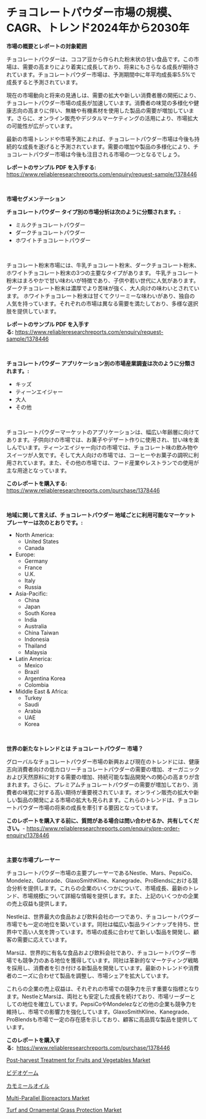 <p><h1>チョコレートパウダー市場の規模、CAGR、トレンド2024年から2030年</h1></p><p><strong>市場の概要とレポートの対象範囲</strong></p>
<p><p>チョコレートパウダーは、ココア豆から作られた粉末状の甘い食品です。この市場は、需要の高まりにより着実に成長しており、将来にもさらなる成長が期待されています。チョコレートパウダー市場は、予測期間中に年平均成長率5.5%で成長すると予測されています。</p><p>現在の市場動向と将来の見通しは、需要の拡大や新しい消費者層の開拓により、チョコレートパウダー市場の成長が加速しています。消費者の味覚の多様化や健康志向の高まりに伴い、無糖や有機素材を使用した製品の需要が増加しています。さらに、オンライン販売やデジタルマーケティングの活用により、市場拡大の可能性が広がっています。</p><p>最新の市場トレンドや市場予測によれば、チョコレートパウダー市場は今後も持続的な成長を遂げると予測されています。需要の増加や製品の多様化により、チョコレートパウダー市場は今後も注目される市場の一つとなるでしょう。</p></p>
<p><strong>レポートのサンプル PDF を入手する:</strong> <a href="https://www.reliableresearchreports.com/enquiry/request-sample/1378446">https://www.reliableresearchreports.com/enquiry/request-sample/1378446</a></p>
<p>&nbsp;</p>
<p><strong>市場セグメンテーション</strong></p>
<p><strong>チョコレートパウダー タイプ別の市場分析は次のように分類されます。:</strong></p>
<p><ul><li>ミルクチョコレートパウダー</li><li>ダークチョコレートパウダー</li><li>ホワイトチョコレートパウダー</li></ul></p>
<p>&nbsp;</p>
<p><p>チョコレート粉末市場には、牛乳チョコレート粉末、ダークチョコレート粉末、ホワイトチョコレート粉末の3つの主要なタイプがあります。 牛乳チョコレート粉末はまろやかで甘い味わいが特徴であり、子供や若い世代に人気があります。 ダークチョコレート粉末は濃厚でより苦味が強く、大人向けの味わいとされています。 ホワイトチョコレート粉末は甘くてクリーミーな味わいがあり、独自の人気を持っています。それぞれの市場は異なる需要を満たしており、多様な選択肢を提供しています。</p></p>
<p><strong>レポートのサンプル PDF を入手する:</strong>&nbsp;<a href="https://www.reliableresearchreports.com/enquiry/request-sample/1378446">https://www.reliableresearchreports.com/enquiry/request-sample/1378446</a></p>
<p>&nbsp;</p>
<p><strong> チョコレートパウダー アプリケーション別の市場産業調査は次のように分類されます。:</strong></p>
<p><ul><li>キッズ</li><li>ティーンエイジャー</li><li>大人</li><li>その他</li></ul></p>
<p>&nbsp;</p>
<p><p>チョコレートパウダーマーケットのアプリケーションは、幅広い年齢層に向けてあります。子供向けの市場では、お菓子やデザート作りに使用され、甘い味を楽しんでいます。ティーンエイジャー向けの市場では、チョコレート味の飲み物やスイーツが人気です。そして大人向けの市場では、コーヒーやお菓子の調呎に利用されています。また、その他の市場では、フード産業やレストランでの使用が主な用途となっています。</p></p>
<p><strong>このレポートを購入する:</strong>&nbsp; <a href="https://www.reliableresearchreports.com/purchase/1378446">https://www.reliableresearchreports.com/purchase/1378446</a></p>
<p>&nbsp;</p>
<p><strong>地域に関して言えば、チョコレートパウダー 地域ごとに利用可能なマーケットプレーヤーは次のとおりです。:</strong></p>
<p><ul>
    <li>
        North America:
        <ul>
            <li>United States</li>
            <li>Canada</li>
        </ul>
    </li>
    <li>
        Europe:
        <ul>
            <li>Germany</li>
            <li>France</li>
            <li>U.K.</li>
            <li>Italy</li>
            <li>Russia</li>
        </ul>
    </li>
    <li>
        Asia-Pacific:
        <ul>
            <li>China</li>
            <li>Japan</li>
            <li>South Korea</li>
            <li>India</li>
            <li>Australia</li>
            <li>China Taiwan</li>
            <li>Indonesia</li>
            <li>Thailand</li>
            <li>Malaysia</li>
        </ul>
    </li>
    <li>
        Latin America:
        <ul>
            <li>Mexico</li>
            <li>Brazil</li>
            <li>Argentina Korea</li>
            <li>Colombia</li>
        </ul>
    </li>
    <li>
        Middle East & Africa:
        <ul>
            <li>Turkey</li>
            <li>Saudi</li>
            <li>Arabia</li>
            <li>UAE</li>
            <li>Korea</li>
        </ul>
    </li>
    </ul></p>
<p>&nbsp;</p>
<p><strong>世界の新たなトレンドとは チョコレートパウダー 市場？</strong></p>
<p><p>グローバルなチョコレートパウダー市場の新興および現在のトレンドには、健康志向消費者向けの低カロリーチョコレートパウダーの需要の増加、オーガニックおよび天然原料に対する需要の増加、持続可能な製品開発への関心の高まりが含まれます。さらに、プレミアムチョコレートパウダーの需要が増加しており、消費者の味覚に対する高い期待が重要視されています。オンライン販売の拡大や新しい製品の開発による市場の拡大も見られます。これらのトレンドは、チョコレートパウダー市場の将来の成長を牽引する要因となっています。</p></p>
<p><strong>このレポートを購入する前に、質問がある場合は問い合わせるか、共有してください。</strong>- <a href="https://www.reliableresearchreports.com/enquiry/pre-order-enquiry/1378446">https://www.reliableresearchreports.com/enquiry/pre-order-enquiry/1378446</a></p>
<p>&nbsp;</p>
<p><strong>主要な市場プレーヤー</strong></p>
<p><p>チョコレートパウダー市場の主要プレーヤーであるNestle、Mars、PepsiCo、Mondelez、Gatorade、GlaxoSmithKline、Kanegrade、ProBlendsにおける競合分析を提供します。これらの企業のいくつかについて、市場成長、最新のトレンド、市場規模について詳細な情報を提供します。また、上記のいくつかの企業の売上収益も提供します。</p><p>Nestleは、世界最大の食品および飲料会社の一つであり、チョコレートパウダー市場でも一定の地位を築いています。同社は幅広い製品ラインナップを持ち、世界中で高い人気を誇っています。市場の成長に合わせて新しい製品を開発し、顧客の需要に応えています。</p><p>Marsは、世界的に有名な食品および飲料会社であり、チョコレートパウダー市場でも競争力のある地位を獲得しています。同社は革新的なマーケティング戦略を採用し、消費者を引き付ける新製品を開発しています。最新のトレンドや消費者のニーズに合わせて製品を調整し、市場シェアを拡大しています。</p><p>これらの企業の売上収益は、それぞれの市場での競争力を示す重要な指標となります。NestleとMarsは、両社とも安定した成長を続けており、市場リーダーとしての地位を確立しています。PepsiCoやMondelezなどの他の企業も競争力を維持し、市場での影響力を強化しています。GlaxoSmithKline、Kanegrade、ProBlendsも市場で一定の存在感を示しており、顧客に高品質な製品を提供しています。</p></p>
<p><strong>このレポートを購入する:</strong>&nbsp;&nbsp;<a href="https://www.reliableresearchreports.com/purchase/1378446">https://www.reliableresearchreports.com/purchase/1378446</a></p>
<p><p><a href="https://github.com/prosalinda88/Market-Research-Report-List-3/blob/main/post-harvest-treatment-for-fruits-and-vegetables-market.md">Post-harvest Treatment for Fruits and Vegetables Market</a></p><p><a href="https://github.com/bevdtkn4419963/Market-Research-Report-List-1/blob/main/3469426543.md">ビデオゲーム</a></p><p><a href="https://github.com/lababdou/Market-Research-Report-List-3/blob/main/8504396542.md">カモミールオイル</a></p><p><a href="https://issuu.com/reportprime-2/docs/multi-parallel-bioreactors-market-size-2030.pptx">Multi-Parallel Bioreactors Market</a></p><p><a href="https://github.com/globismark/Market-Research-Report-List-2/blob/main/turf-and-ornamental-grass-protection-market.md">Turf and Ornamental Grass Protection Market</a></p></p>
